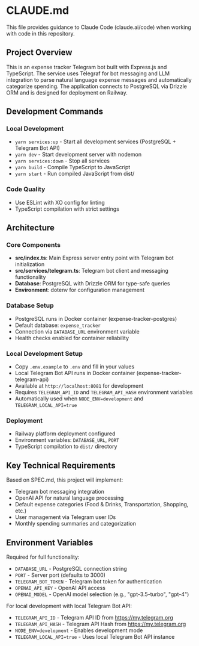 # CLAUDE.md

This file provides guidance to Claude Code (claude.ai/code) when working with code in this repository.

## Project Overview

This is an expense tracker Telegram bot built with Express.js and TypeScript. The service uses Telegraf for bot messaging and LLM integration to parse natural language expense messages and automatically categorize spending. The application connects to PostgreSQL via Drizzle ORM and is designed for deployment on Railway.

## Development Commands

### Local Development
- `yarn services:up` - Start all development services (PostgreSQL + Telegram Bot API)
- `yarn dev` - Start development server with nodemon
- `yarn services:down` - Stop all services
- `yarn build` - Compile TypeScript to JavaScript 
- `yarn start` - Run compiled JavaScript from dist/

### Code Quality
- Use ESLint with XO config for linting
- TypeScript compilation with strict settings

## Architecture

### Core Components
- **src/index.ts**: Main Express server entry point with Telegram bot initialization
- **src/services/telegram.ts**: Telegram bot client and messaging functionality
- **Database**: PostgreSQL with Drizzle ORM for type-safe queries
- **Environment**: dotenv for configuration management

### Database Setup
- PostgreSQL runs in Docker container (expense-tracker-postgres)
- Default database: `expense_tracker`
- Connection via `DATABASE_URL` environment variable
- Health checks enabled for container reliability

### Local Development Setup
- Copy `.env.example` to `.env` and fill in your values
- Local Telegram Bot API runs in Docker container (expense-tracker-telegram-api)
- Available at `http://localhost:8081` for development
- Requires `TELEGRAM_API_ID` and `TELEGRAM_API_HASH` environment variables
- Automatically used when `NODE_ENV=development` and `TELEGRAM_LOCAL_API=true`

### Deployment
- Railway platform deployment configured
- Environment variables: `DATABASE_URL`, `PORT`
- TypeScript compilation to `dist/` directory

## Key Technical Requirements

Based on SPEC.md, this project will implement:
- Telegram bot messaging integration
- OpenAI API for natural language processing
- Default expense categories (Food & Drinks, Transportation, Shopping, etc.)
- User management via Telegram user IDs
- Monthly spending summaries and categorization

## Environment Variables

Required for full functionality:
- `DATABASE_URL` - PostgreSQL connection string
- `PORT` - Server port (defaults to 3000)
- `TELEGRAM_BOT_TOKEN` - Telegram bot token for authentication
- `OPENAI_API_KEY` - OpenAI API access
- `OPENAI_MODEL` - OpenAI model selection (e.g., "gpt-3.5-turbo", "gpt-4")

For local development with local Telegram Bot API:
- `TELEGRAM_API_ID` - Telegram API ID from https://my.telegram.org
- `TELEGRAM_API_HASH` - Telegram API Hash from https://my.telegram.org
- `NODE_ENV=development` - Enables development mode
- `TELEGRAM_LOCAL_API=true` - Uses local Telegram Bot API instance